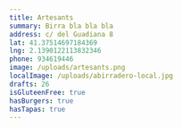 ```yaml
---
title: Artesants
summary: Birra bla bla bla
address: c/ del Guadiana 8
lat: 41.37514697184369
lng: 2.1390122113832346
phone: 934619446
image: /uploads/artesants.png
localImage: /uploads/abirradero-local.jpg
drafts: 26
isGluteenFree: true
hasBurgers: true
hasTapas: true
---
```


